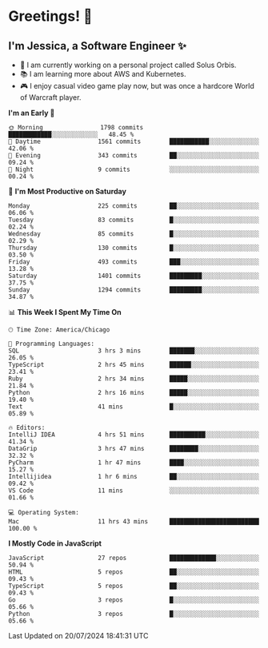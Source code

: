 # Greetings! 🧠

## I'm Jessica, a Software Engineer :sparkles:

- 🌟 I am currently working on a personal project called Solus Orbis.
- 📚 I am learning more about AWS and Kubernetes.
- 🎮 I enjoy casual video game play now, but was once a hardcore World of Warcraft player.

<!--START_SECTION:waka-->
**I'm an Early 🐤** 

```text
🌞 Morning                1798 commits        ████████████░░░░░░░░░░░░░   48.45 % 
🌆 Daytime                1561 commits        ███████████░░░░░░░░░░░░░░   42.06 % 
🌃 Evening                343 commits         ██░░░░░░░░░░░░░░░░░░░░░░░   09.24 % 
🌙 Night                  9 commits           ░░░░░░░░░░░░░░░░░░░░░░░░░   00.24 % 
```
📅 **I'm Most Productive on Saturday** 

```text
Monday                   225 commits         ██░░░░░░░░░░░░░░░░░░░░░░░   06.06 % 
Tuesday                  83 commits          █░░░░░░░░░░░░░░░░░░░░░░░░   02.24 % 
Wednesday                85 commits          █░░░░░░░░░░░░░░░░░░░░░░░░   02.29 % 
Thursday                 130 commits         █░░░░░░░░░░░░░░░░░░░░░░░░   03.50 % 
Friday                   493 commits         ███░░░░░░░░░░░░░░░░░░░░░░   13.28 % 
Saturday                 1401 commits        █████████░░░░░░░░░░░░░░░░   37.75 % 
Sunday                   1294 commits        █████████░░░░░░░░░░░░░░░░   34.87 % 
```


📊 **This Week I Spent My Time On** 

```text
🕑︎ Time Zone: America/Chicago

💬 Programming Languages: 
SQL                      3 hrs 3 mins        ███████░░░░░░░░░░░░░░░░░░   26.05 % 
TypeScript               2 hrs 45 mins       ██████░░░░░░░░░░░░░░░░░░░   23.41 % 
Ruby                     2 hrs 34 mins       █████░░░░░░░░░░░░░░░░░░░░   21.84 % 
Python                   2 hrs 16 mins       █████░░░░░░░░░░░░░░░░░░░░   19.40 % 
Text                     41 mins             █░░░░░░░░░░░░░░░░░░░░░░░░   05.89 % 

🔥 Editors: 
IntelliJ IDEA            4 hrs 51 mins       ██████████░░░░░░░░░░░░░░░   41.34 % 
DataGrip                 3 hrs 47 mins       ████████░░░░░░░░░░░░░░░░░   32.32 % 
PyCharm                  1 hr 47 mins        ████░░░░░░░░░░░░░░░░░░░░░   15.27 % 
Intellijidea             1 hr 6 mins         ██░░░░░░░░░░░░░░░░░░░░░░░   09.42 % 
VS Code                  11 mins             ░░░░░░░░░░░░░░░░░░░░░░░░░   01.66 % 

💻 Operating System: 
Mac                      11 hrs 43 mins      █████████████████████████   100.00 % 
```

**I Mostly Code in JavaScript** 

```text
JavaScript               27 repos            █████████████░░░░░░░░░░░░   50.94 % 
HTML                     5 repos             ██░░░░░░░░░░░░░░░░░░░░░░░   09.43 % 
TypeScript               5 repos             ██░░░░░░░░░░░░░░░░░░░░░░░   09.43 % 
Go                       3 repos             █░░░░░░░░░░░░░░░░░░░░░░░░   05.66 % 
Python                   3 repos             █░░░░░░░░░░░░░░░░░░░░░░░░   05.66 % 
```




 Last Updated on 20/07/2024 18:41:31 UTC
<!--END_SECTION:waka-->

<!--
**jessikuh/jessikuh** is a ✨ _special_ ✨ repository because its `README.md` (this file) appears on your GitHub profile.

Here are some ideas to get you started:

- 🔭 I’m currently working on ...
- 🌱 I’m currently learning ...
- 👯 I’m looking to collaborate on ...
- 🤔 I’m looking for help with ...
- 💬 Ask me about ...
- 📫 How to reach me: ...
- 😄 Pronouns: ...
- ⚡ Fun fact: ...
-->

